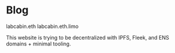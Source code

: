 # Blog

labcabin.eth
labcabin.eth.limo

This website is trying to be decentralized with IPFS, Fleek, and ENS domains + minimal tooling.
